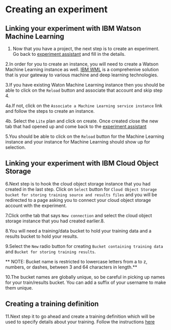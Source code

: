 # Creating an experiment

## Linking your experiment with IBM Watson Machine Learning

1. Now that you have a project, the next step is to create an experiment. Go back to [experiment assistant](https://dataplatform.ibm.com/ml/experiments/new-experiment?context=analytics) and fill in the details. 

2.In order for you to create an instance, you will need to create a Watson Machine Learning instance as well. [IBM WML](https://www.ibm.com/cloud/machine-learning) is a comprehenive solution that is your gateway to various machine and deep learning technologies.

3.If you have existing Waton Machine Learning instance then you should be able to click on the `Reload` button and associate that account and skip step 4.

4a.If not, click on the `Associate a Machine Learning service instance` link and follow the steps to create an instance.

4b. Select the `Lite` plan and click on create. Once created close the new tab that had opened up and come back to the [experiment assistant](https://dataplatform.ibm.com/ml/experiments/new-experiment?context=analytics)

5.You should be able to click on the `Reload` button for the Machine Learning instance and your instance for Machine Learning should show up for selection.

## Linking your experiment with IBM Cloud Object Storage

6.Next step is to hook the cloud object storage instance that you had created in the last step. Click on `Select` button for `Cloud Object Storage bucket for storing training source and results files`  and you will be redirected to a page asking you to connect your cloud object storage account with the experiment.

7.Click onthe tab that says `New connection` and select the cloud object storage instance that you had created earlier.8.

8.You will need a training/data bucket to hold your training data and a results bucket to hold your results. 

9.Select the `New` radio button for creating `Bucket containing training data` and `Bucket for storing training results`.

** NOTE: Bucket name is restricted to lowercase letters from a to z, numbers, or dashes, between 3 and 64 characters in length.**

10.The bucket names are globally unique, so be careful in picking up names for your train/results bucket. You can add a suffix of your username to make them unique.

## Creating a training definition

11.Next step it to go ahead and create a training definition which will be used to specify details about your training. Follow the instructions [here]()
